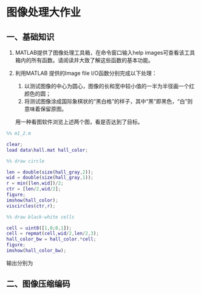 # 图像处理大作业
## 一、基础知识

1. MATLAB提供了图像处理工具箱，在命令窗口输入help images可查看该工具箱内的所有函数。请阅读并大致了解这些函数的基本功能。
2. 利用MATLAB 提供的Image file I/O函数分别完成以下处理：
    1. 以测试图像的中心为圆心，图像的长和宽中较小值的一半为半径画一个红颜色的圆；
    2. 将测试图像涂成国际象棋状的“黑白格”的样子，其中“黑”即黑色，“白”则意味着保留原图。

    用一种看图软件浏览上述两个图，看是否达到了目标。
    
```matlab
%% m1_2.m

clear;
load data\hall.mat hall_color;

%% draw circle

len = double(size(hall_gray,2));
wid = double(size(hall_gray,1));
r = min([len,wid])/2;
ctr = [len/2,wid/2];
figure;
imshow(hall_color);
viscircles(ctr,r);

%% draw black-white cells

cell = uint8([1,0;0,1]);
cell = repmat(cell,wid/2,len/2,3);
hall_color_bw = hall_color.*cell;
figure;
imshow(hall_color_bw);
```

输出分别为


## 二、图像压缩编码

